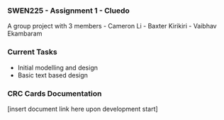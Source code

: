 ### SWEN225 - Assignment 1 - Cluedo

A group project with 3 members
	- Cameron Li
	- Baxter Kirikiri
	- Vaibhav Ekambaram

### Current Tasks ###
- Initial modelling and design 
- Basic text based design

### CRC Cards Documentation ###

[insert document link here upon development start]
	



